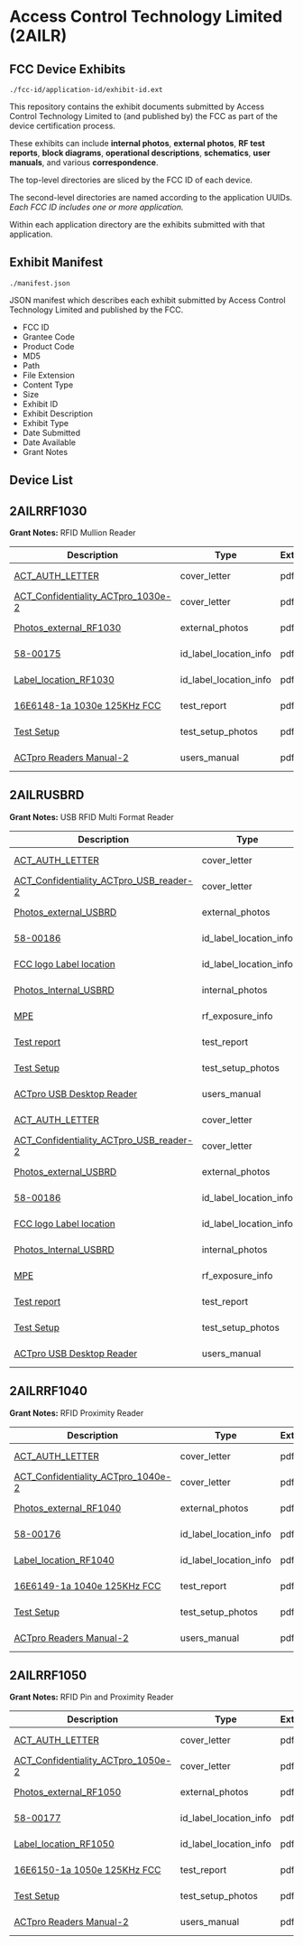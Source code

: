 # Access Control Technology Limited (2AILR)
## FCC Device Exhibits

```
./fcc-id/application-id/exhibit-id.ext
```

This repository contains the exhibit documents submitted by Access Control Technology Limited to (and published by) the FCC as part of the device certification process.

These exhibits can include **internal photos**, **external photos**, **RF test reports**, **block diagrams**, **operational descriptions**, **schematics**, **user manuals**, and various **correspondence**.

The top-level directories are sliced by the FCC ID of each device.

The second-level directories are named according to the application UUIDs. *Each FCC ID includes one or more application.*

Within each application directory are the exhibits submitted with that application. 

## Exhibit Manifest

```
./manifest.json
```

JSON manifest which describes each exhibit submitted by Access Control Technology Limited and published by the FCC.

- FCC ID
- Grantee Code
- Product Code
- MD5
- Path
- File Extension
- Content Type
- Size
- Exhibit ID
- Exhibit Description
- Exhibit Type
- Date Submitted
- Date Available
- Grant Notes

## Device List
## 2AILRRF1030
**Grant Notes:** RFID Mullion Reader

| Description | Type | Ext | Size | Submitted | Available |
| ----------- | ---- | --- | ---- | --------- | --------- |
| [ACT_AUTH_LETTER](2AILRRF1030/8e4e042d0060114afe75184d2b5fc488/3072405.pdf) | cover_letter | pdf | 508128 | 2016-07-21 | 2016-07-22 |
| [ACT_Confidentiality_ACTpro_1030e-2](2AILRRF1030/8e4e042d0060114afe75184d2b5fc488/3072406.pdf) | cover_letter | pdf | 507825 | 2016-07-21 | 2016-07-22 |
| [Photos_external_RF1030](2AILRRF1030/8e4e042d0060114afe75184d2b5fc488/3072408.pdf) | external_photos | pdf | 445020 | 2016-07-21 | 2016-07-22 |
| [58-00175](2AILRRF1030/8e4e042d0060114afe75184d2b5fc488/3072410.pdf) | id_label_location_info | pdf | 111196 | 2016-07-21 | 2016-07-22 |
| [Label_location_RF1030](2AILRRF1030/8e4e042d0060114afe75184d2b5fc488/3072411.pdf) | id_label_location_info | pdf | 198973 | 2016-07-21 | 2016-07-22 |
| [16E6148-1a  1030e 125KHz  FCC](2AILRRF1030/8e4e042d0060114afe75184d2b5fc488/3072415.pdf) | test_report | pdf | 955916 | 2016-07-21 | 2016-07-22 |
| [Test Setup](2AILRRF1030/8e4e042d0060114afe75184d2b5fc488/3072416.pdf) | test_setup_photos | pdf | 222457 | 2016-07-21 | 2016-07-22 |
| [ACTpro Readers Manual-2](2AILRRF1030/8e4e042d0060114afe75184d2b5fc488/3072371.pdf) | users_manual | pdf | 2276887 | 2016-07-21 | 2016-07-22 |
## 2AILRUSBRD
**Grant Notes:** USB RFID Multi Format Reader

| Description | Type | Ext | Size | Submitted | Available |
| ----------- | ---- | --- | ---- | --------- | --------- |
| [ACT_AUTH_LETTER](2AILRUSBRD/0ed6fa6163f5ac7c0fd79e6488e28e2f/3085909.pdf) | cover_letter | pdf | 508123 | 2016-08-03 | 2016-08-04 |
| [ACT_Confidentiality_ACTpro_USB_reader-2](2AILRUSBRD/0ed6fa6163f5ac7c0fd79e6488e28e2f/3085910.pdf) | cover_letter | pdf | 507013 | 2016-08-03 | 2016-08-04 |
| [Photos_external_USBRD](2AILRUSBRD/0ed6fa6163f5ac7c0fd79e6488e28e2f/3085911.pdf) | external_photos | pdf | 422380 | 2016-08-03 | 2016-08-04 |
| [58-00186](2AILRUSBRD/0ed6fa6163f5ac7c0fd79e6488e28e2f/3085912.pdf) | id_label_location_info | pdf | 101723 | 2016-08-03 | 2016-08-04 |
| [FCC logo Label location](2AILRUSBRD/0ed6fa6163f5ac7c0fd79e6488e28e2f/3085913.pdf) | id_label_location_info | pdf | 33215 | 2016-08-03 | 2016-08-04 |
| [Photos_lnternal_USBRD](2AILRUSBRD/0ed6fa6163f5ac7c0fd79e6488e28e2f/3085914.pdf) | internal_photos | pdf | 463612 | 2016-08-03 | 2016-08-04 |
| [MPE](2AILRUSBRD/0ed6fa6163f5ac7c0fd79e6488e28e2f/3085917.pdf) | rf_exposure_info | pdf | 100438 | 2016-08-03 | 2016-08-04 |
| [Test report](2AILRUSBRD/0ed6fa6163f5ac7c0fd79e6488e28e2f/3087436.pdf) | test_report | pdf | 962120 | 2016-08-04 | 2016-08-04 |
| [Test Setup](2AILRUSBRD/0ed6fa6163f5ac7c0fd79e6488e28e2f/3085919.pdf) | test_setup_photos | pdf | 266621 | 2016-08-03 | 2016-08-04 |
| [ACTpro USB Desktop Reader](2AILRUSBRD/0ed6fa6163f5ac7c0fd79e6488e28e2f/3085920.pdf) | users_manual | pdf | 1092831 | 2016-08-03 | 2016-08-04 |
| [ACT_AUTH_LETTER](2AILRUSBRD/e700742699ce62df2514cb57f2eee096/3085909.pdf) | cover_letter | pdf | 508123 | 2016-08-03 | 2016-08-04 |
| [ACT_Confidentiality_ACTpro_USB_reader-2](2AILRUSBRD/e700742699ce62df2514cb57f2eee096/3085910.pdf) | cover_letter | pdf | 507013 | 2016-08-03 | 2016-08-04 |
| [Photos_external_USBRD](2AILRUSBRD/e700742699ce62df2514cb57f2eee096/3085911.pdf) | external_photos | pdf | 422380 | 2016-08-03 | 2016-08-04 |
| [58-00186](2AILRUSBRD/e700742699ce62df2514cb57f2eee096/3085912.pdf) | id_label_location_info | pdf | 101723 | 2016-08-03 | 2016-08-04 |
| [FCC logo Label location](2AILRUSBRD/e700742699ce62df2514cb57f2eee096/3085913.pdf) | id_label_location_info | pdf | 33215 | 2016-08-03 | 2016-08-04 |
| [Photos_lnternal_USBRD](2AILRUSBRD/e700742699ce62df2514cb57f2eee096/3085914.pdf) | internal_photos | pdf | 463612 | 2016-08-03 | 2016-08-04 |
| [MPE](2AILRUSBRD/e700742699ce62df2514cb57f2eee096/3085917.pdf) | rf_exposure_info | pdf | 100438 | 2016-08-03 | 2016-08-04 |
| [Test report](2AILRUSBRD/e700742699ce62df2514cb57f2eee096/3087422.pdf) | test_report | pdf | 1162082 | 2016-08-04 | 2016-08-04 |
| [Test Setup](2AILRUSBRD/e700742699ce62df2514cb57f2eee096/3085919.pdf) | test_setup_photos | pdf | 266621 | 2016-08-03 | 2016-08-04 |
| [ACTpro USB Desktop Reader](2AILRUSBRD/e700742699ce62df2514cb57f2eee096/3085920.pdf) | users_manual | pdf | 1092831 | 2016-08-03 | 2016-08-04 |
## 2AILRRF1040
**Grant Notes:** RFID Proximity Reader

| Description | Type | Ext | Size | Submitted | Available |
| ----------- | ---- | --- | ---- | --------- | --------- |
| [ACT_AUTH_LETTER](2AILRRF1040/a1f330cd42baf538bb349a3d27e1d722/3072392.pdf) | cover_letter | pdf | 508122 | 2016-07-21 | 2016-07-22 |
| [ACT_Confidentiality_ACTpro_1040e-2](2AILRRF1040/a1f330cd42baf538bb349a3d27e1d722/3072393.pdf) | cover_letter | pdf | 507526 | 2016-07-21 | 2016-07-22 |
| [Photos_external_RF1040](2AILRRF1040/a1f330cd42baf538bb349a3d27e1d722/3072395.pdf) | external_photos | pdf | 419696 | 2016-07-21 | 2016-07-22 |
| [58-00176](2AILRRF1040/a1f330cd42baf538bb349a3d27e1d722/3072397.pdf) | id_label_location_info | pdf | 251480 | 2016-07-21 | 2016-07-22 |
| [Label_location_RF1040](2AILRRF1040/a1f330cd42baf538bb349a3d27e1d722/3072398.pdf) | id_label_location_info | pdf | 250439 | 2016-07-21 | 2016-07-22 |
| [16E6149-1a  1040e 125KHz FCC](2AILRRF1040/a1f330cd42baf538bb349a3d27e1d722/3072402.pdf) | test_report | pdf | 920738 | 2016-07-21 | 2016-07-22 |
| [Test Setup](2AILRRF1040/a1f330cd42baf538bb349a3d27e1d722/3072403.pdf) | test_setup_photos | pdf | 213799 | 2016-07-21 | 2016-07-22 |
| [ACTpro Readers Manual-2](2AILRRF1040/a1f330cd42baf538bb349a3d27e1d722/3072371.pdf) | users_manual | pdf | 2276887 | 2016-07-21 | 2016-07-22 |
## 2AILRRF1050
**Grant Notes:** RFID Pin and Proximity Reader

| Description | Type | Ext | Size | Submitted | Available |
| ----------- | ---- | --- | ---- | --------- | --------- |
| [ACT_AUTH_LETTER](2AILRRF1050/b0eee2bb63bce8df8ab18b496e4a90c2/3072357.pdf) | cover_letter | pdf | 508104 | 2016-07-21 | 2016-07-22 |
| [ACT_Confidentiality_ACTpro_1050e-2](2AILRRF1050/b0eee2bb63bce8df8ab18b496e4a90c2/3072358.pdf) | cover_letter | pdf | 507523 | 2016-07-21 | 2016-07-22 |
| [Photos_external_RF1050](2AILRRF1050/b0eee2bb63bce8df8ab18b496e4a90c2/3072360.pdf) | external_photos | pdf | 414621 | 2016-07-21 | 2016-07-22 |
| [58-00177](2AILRRF1050/b0eee2bb63bce8df8ab18b496e4a90c2/3072362.pdf) | id_label_location_info | pdf | 253049 | 2016-07-21 | 2016-07-22 |
| [Label_location_RF1050](2AILRRF1050/b0eee2bb63bce8df8ab18b496e4a90c2/3072363.pdf) | id_label_location_info | pdf | 247020 | 2016-07-21 | 2016-07-22 |
| [16E6150-1a  1050e 125KHz FCC](2AILRRF1050/b0eee2bb63bce8df8ab18b496e4a90c2/3072369.pdf) | test_report | pdf | 969417 | 2016-07-21 | 2016-07-22 |
| [Test Setup](2AILRRF1050/b0eee2bb63bce8df8ab18b496e4a90c2/3072370.pdf) | test_setup_photos | pdf | 224690 | 2016-07-21 | 2016-07-22 |
| [ACTpro Readers Manual-2](2AILRRF1050/b0eee2bb63bce8df8ab18b496e4a90c2/3072371.pdf) | users_manual | pdf | 2276887 | 2016-07-21 | 2016-07-22 |
